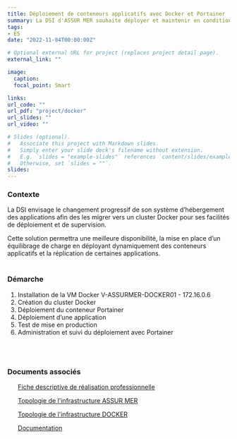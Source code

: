 ```yaml
---
title: Déploiement de conteneurs applicatifs avec Docker et Portainer
summary: La DSI d'ASSUR MER souhaite déployer et maintenir en condition opérationnelle certains service comme les serveurs de web ou de bases de données tous en assurant le suivi du déploiement avec Portainer.
tags:
- E5
date: "2022-11-04T00:00:00Z"

# Optional external URL for project (replaces project detail page).
external_link: ""

image:
  caption: 
  focal_point: Smart

links:
url_code: ""
url_pdf: "project/docker"
url_slides: ""
url_video: ""

# Slides (optional).
#   Associate this project with Markdown slides.
#   Simply enter your slide deck's filename without extension.
#   E.g. `slides = "example-slides"` references `content/slides/example-slides.md`.
#   Otherwise, set `slides = ""`.
slides:
---
```


<h3>Contexte</h3>
La DSI envisage le changement progressif de son système d’hébergement des applications afin des les migrer vers un cluster Docker pour ses facilités de déploiement et de supervision.

Cette solution permettra une meilleure disponibilité, la mise en place d’un équilibrage de charge en déployant dynamiquement des conteneurs applicatifs et la réplication de certaines applications.
<br>
<br>
<h3>Démarche</h3>

1)	Installation de la VM Docker V-ASSURMER-DOCKER01 - 172.16.0.6
2)	Création du cluster Docker
3)	Déploiement du conteneur Portainer
4)	Déploiement d’une application
5)	Test de mise en production
6)	Administration et suivi du déploiement avec Portainer

<br>
<br>
<h3>Documents associés</h3>
<ul><a href="E5-DOCKER.pdf">Fiche descriptive de réalisation professionnelle</a></ul>
<ul><a href="topologie_assurmer.pdf">Topologie de l'infrastructure ASSUR MER</a></ul>
<ul><a href="topologie_docker.pdf">Topologie de l'infrastructure DOCKER</a></ul>
<ul><a href="doc_e5_docker.pdf">Documentation</a></ul>

